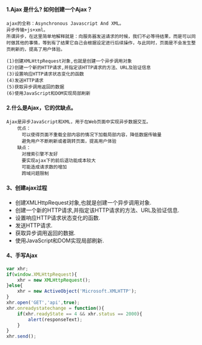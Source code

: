 #### 1.Ajax 是什么? 如何创建一个Ajax？
    ajax的全称：Asynchronous Javascript And XML。
    异步传输+js+xml。
    所谓异步，在这里简单地解释就是：向服务器发送请求的时候，我们不必等待结果，而是可以同时做其他的事情，等到有了结果它自己会根据设定进行后续操作，与此同时，页面是不会发生整页刷新的，提高了用户体验。

    (1)创建XMLHttpRequest对象,也就是创建一个异步调用对象
    (2)创建一个新的HTTP请求,并指定该HTTP请求的方法、URL及验证信息
    (3)设置响应HTTP请求状态变化的函数
    (4)发送HTTP请求
    (5)获取异步调用返回的数据
    (6)使用JavaScript和DOM实现局部刷新
#### 2.什么是Ajax，它的优缺点。
    Ajax是异步JavaScript和XML，用于在Web页面中实现异步数据交互。
        优点：
        　可以使得页面不重载全部内容的情况下加载局部内容，降低数据传输量
        　避免用户不断刷新或者跳转页面，提高用户体验
        缺点：
        　对搜索引擎不友好
        　要实现ajax下的前后退功能成本较大
        　可能造成请求数的增加
        　跨域问题限制
#### 3、创建ajax过程
- 创建XMLHttpRequest对象,也就是创建一个异步调用对象.
- 创建一个新的HTTP请求,并指定该HTTP请求的方法、URL及验证信息.
- 设置响应HTTP请求状态变化的函数.
- 发送HTTP请求.
- 获取异步调用返回的数据.
- 使用JavaScript和DOM实现局部刷新.
#### 4、手写Ajax
```javascript
var xhr;
if(window.XMLHttpRequest){
    xhr = new XMLHttpRequest();
}else{
    xhr = new ActiveObject('Microsoft.XMLHTTP');
}
xhr.open('GET','api',true);
xhr.onreadystatechange = function(){
    if(xhr.readyState == 4 && xhr.status == 2000){
        alert(responseText);
    }
}
xhr.send();
```
